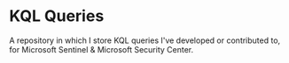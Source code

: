 # KQL Queries

A repository in which I store KQL queries I've developed or contributed to, for Microsoft Sentinel & Microsoft Security Center.
